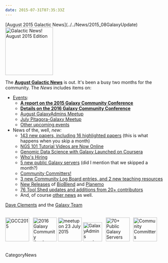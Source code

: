 ```yaml
---
date: 2015-07-31T07:35:33Z
---
```

<div class='newsItemHeader'>[August 2015 Galactic News](../../News/2015_08GalaxyUpdate)</div>

<div class='right'>
<a href='/GalaxyUpdates/2015_08'><img src='/Images/Logos/GalaxyUpdate200.png' alt='Galactic News! August 2015 Edition' width=150 /></a>
</div>

The **[August Galactic News](../../GalaxyUpdates/2015_08)** is out.  It's been a busy two months for the community.  The *News* includes items on:
* [Events](/GalaxyUpdates/2015_08#events):
  * **[A report on the 2015 Galaxy Community Conference](/GalaxyUpdates/2015_08#gcc2015-report)**
  * **[Details on the 2016 Galaxy Community Conference](/GalaxyUpdates/2015_08#gcc2016-june-25-29-2016-bloomington-indiana-united-states)**
  * [August GalaxyAdmins Meetup](/GalaxyUpdates/2015_08#august-galaxyadmins-meetup)
  * [July Pitagora-Galaxy Meetup](/GalaxyUpdates/2015_08#july-2015-pitagora-galaxy-meetup)
  * [Other upcoming events](/GalaxyUpdates/2015_08#other-events)
* News of the, well, *new:*
  * [143 new papers, including 16 highlighted papers](/GalaxyUpdates/2015_08#new-papers) (this is what happens when you skip a month)
  * [NGS 101 Tutorial Videos are Now Online](/GalaxyUpdates/2015_08#ngs-101-tutorial-videos-are-now-online)
  * [Genomic Data Science with Galaxy Launched on Coursera](/GalaxyUpdates/2015_08#genomic-data-science-with-galaxy-launched-on-coursera)
  * [Who's Hiring](/GalaxyUpdates/2015_08#whos-hiring)
  * [5 new public Galaxy servers](/GalaxyUpdates/2015_08#new-public-galaxy-servers) (did I mention that we skipped a month?)
  * [Community Committers!](/GalaxyUpdates/2015_08#community-committers)
  * [3 new Community Log Board entries, and 2 new teaching resources](/GalaxyUpdates/2015_08#galaxy-community-hubs)
  * [New Releases](/GalaxyUpdates/2015_08#releases) of [BioBlend](/GalaxyUpdates/2015_08#bioblend-060-and-061) and  [Planemo](/GalaxyUpdates/2015_08#planemo-0130-through-0132)
  * [76 Tool Shed updates and additions from 20+ contributors](../../ToolShed/Contributions/2015_07)
  * And, of course [other news](/GalaxyUpdates/2015_08#other-news) as well.

[Dave Clements](/DaveClements) and the [Galaxy Team](../../GalaxyTeam)

<br />
<div class='center'>
<a href='/GalaxyUpdates/2015_08#gcc2015-report'><img src='/Images/Logos/GCC2015LogoWide600.png' alt='GCC2015' height="75" /></a> &nbsp;
<a href='/GalaxyUpdates/2015_08#gcc2016-june-25-29-2016-bloomington-indiana-united-states'><img src='/Events/GCC2016/GCC2016LogoFull_big.png' alt='2016 Galaxy Community Conference' height="75" /></a>
<a href='/GalaxyUpdates/2015_08#july-2015-pitagora-galaxy-meetup'><img src='/Images/Logos/PitagoraBoXLogo.png' alt='meetup on 23 July 2015' height="75" /></a>
<a href='/GalaxyUpdates/2015_08#august-galaxyadmins-meetup'><img src='/Images/Logos/GalaxyAdmins.png' alt='GalaxyAdmins meetup August 20' height="60" /></a> &nbsp;
<a href='/GalaxyUpdates/2015_08#new-public-galaxy-servers'><img src='/PublicGalaxyServers/70PlusSlide.png' alt='70+ Public Galaxy Servers' height="75" /></a> &nbsp;
<a href='/GalaxyUpdates/2015_08#community-committers'><img src='/Images/CommunityCommitters1.png' alt='Community Committers' height="75" /></a>
</div>
<br />


CategoryNews
